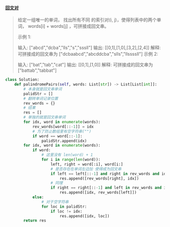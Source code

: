 #### [回文对](https://leetcode-cn.com/problems/palindrome-pairs/)

> 给定一组唯一的单词， 找出所有不同 的索引对(i, j)，使得列表中的两个单词， words[i] + words[j] ，可拼接成回文串。
>
> 示例 1:
>
> 输入: ["abcd","dcba","lls","s","sssll"]
> 输出: [[0,1],[1,0],[3,2],[2,4]] 
> 解释: 可拼接成的回文串为 ["dcbaabcd","abcddcba","slls","llssssll"]
> 示例 2:
>
> 输入: ["bat","tab","cat"]
> 输出: [[0,1],[1,0]] 
> 解释: 可拼接成的回文串为 ["battab","tabbat"]
>



```python
class Solution:
    def palindromePairs(self, words: List[str]) -> List[List[int]]:
        # 本身就是回文串单词
        palidStr = []
        # 翻转单词记录位置
        rev_words = {}
        # 结果
        res = []
        # 单独的就是回文串单词
        for idx, word in enumerate(words):
            rev_words[word[::-1]] = idx
            # 为了防止数组里有空字符串("")
            if word == word[::-1]:
                palidStr.append(idx)
        for idx, word in enumerate(words):
            if word:
                # 这里没有 len(word) + 1
                for i in range(len(word)):
                    left, right = word[:i], word[i:]
                    # 是否存在在单词左边加 使得成为回文串
                    if left == left[::-1] and right in rev_words and idx != rev_words[right]:
                        res.append([rev_words[right], idx])
                    # 同理
                    if right == right[::-1] and left in rev_words and idx != rev_words[left]:
                        res.append([idx, rev_words[left]])
            else:
                # 对于空字符串
                for loc in palidStr:
                    if loc != idx:
                        res.append([idx, loc])
        return res
```


